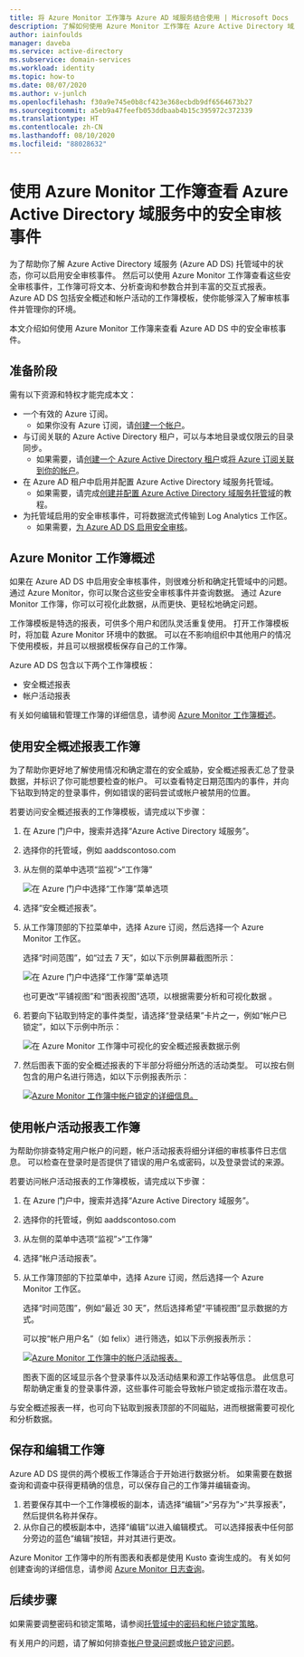 ```yaml
---
title: 将 Azure Monitor 工作簿与 Azure AD 域服务结合使用 | Microsoft Docs
description: 了解如何使用 Azure Monitor 工作簿在 Azure Active Directory 域服务托管域中查看安全审核并了解问题。
author: iainfoulds
manager: daveba
ms.service: active-directory
ms.subservice: domain-services
ms.workload: identity
ms.topic: how-to
ms.date: 08/07/2020
ms.author: v-junlch
ms.openlocfilehash: f30a9e745e0b8cf423e368ecbdb9df6564673b27
ms.sourcegitcommit: a5eb9a47feefb053ddbaab4b15c395972c372339
ms.translationtype: HT
ms.contentlocale: zh-CN
ms.lasthandoff: 08/10/2020
ms.locfileid: "88028632"
---
```

# <a name="review-security-audit-events-in-azure-active-directory-domain-services-using-azure-monitor-workbooks"></a>使用 Azure Monitor 工作簿查看 Azure Active Directory 域服务中的安全审核事件

为了帮助你了解 Azure Active Directory 域服务 (Azure AD DS) 托管域中的状态，你可以启用安全审核事件。 然后可以使用 Azure Monitor 工作簿查看这些安全审核事件，工作簿可将文本、分析查询和参数合并到丰富的交互式报表。 Azure AD DS 包括安全概述和帐户活动的工作簿模板，使你能够深入了解审核事件并管理你的环境。

本文介绍如何使用 Azure Monitor 工作簿来查看 Azure AD DS 中的安全审核事件。

## <a name="before-you-begin"></a>准备阶段

需有以下资源和特权才能完成本文：

* 一个有效的 Azure 订阅。
    * 如果你没有 Azure 订阅，请[创建一个帐户](https://www.azure.cn/pricing/1rmb-trial)。
* 与订阅关联的 Azure Active Directory 租户，可以与本地目录或仅限云的目录同步。
    * 如果需要，请[创建一个 Azure Active Directory 租户][create-azure-ad-tenant]或[将 Azure 订阅关联到你的帐户][associate-azure-ad-tenant]。
* 在 Azure AD 租户中启用并配置 Azure Active Directory 域服务托管域。
    * 如果需要，请完成[创建并配置 Azure Active Directory 域服务托管域][create-azure-ad-ds-instance]的教程。
* 为托管域启用的安全审核事件，可将数据流式传输到 Log Analytics 工作区。
    * 如果需要，[为 Azure AD DS 启用安全审核][enable-security-audits]。

## <a name="azure-monitor-workbooks-overview"></a>Azure Monitor 工作簿概述

如果在 Azure AD DS 中启用安全审核事件，则很难分析和确定托管域中的问题。 通过 Azure Monitor，你可以聚合这些安全审核事件并查询数据。 通过 Azure Monitor 工作簿，你可以可视化此数据，从而更快、更轻松地确定问题。

工作簿模板是特选的报表，可供多个用户和团队灵活重复使用。 打开工作簿模板时，将加载 Azure Monitor 环境中的数据。 可以在不影响组织中其他用户的情况下使用模板，并且可以根据模板保存自己的工作簿。

Azure AD DS 包含以下两个工作簿模板：

* 安全概述报表
* 帐户活动报表

有关如何编辑和管理工作簿的详细信息，请参阅 [Azure Monitor 工作簿概述](../azure-monitor/platform/workbooks-overview.md)。

## <a name="use-the-security-overview-report-workbook"></a>使用安全概述报表工作簿

为了帮助你更好地了解使用情况和确定潜在的安全威胁，安全概述报表汇总了登录数据，并标识了你可能想要检查的帐户。 可以查看特定日期范围内的事件，并向下钻取到特定的登录事件，例如错误的密码尝试或帐户被禁用的位置。

若要访问安全概述报表的工作簿模板，请完成以下步骤：

1. 在 Azure 门户中，搜索并选择“Azure Active Directory 域服务”。
1. 选择你的托管域，例如 aaddscontoso.com
1. 从左侧的菜单中选项“监视”>“工作簿”

    ![在 Azure 门户中选择“工作簿”菜单选项](./media/use-azure-monitor-workbooks/select-workbooks-in-azure-portal.png)

1. 选择“安全概述报表”。
1. 从工作簿顶部的下拉菜单中，选择 Azure 订阅，然后选择一个 Azure Monitor 工作区。

    选择“时间范围”，如“过去 7 天”，如以下示例屏幕截图所示：

    ![在 Azure 门户中选择“工作簿”菜单选项](./media/use-azure-monitor-workbooks/select-query-filters.png)

    也可更改“平铺视图”和“图表视图”选项，以根据需要分析和可视化数据 。

1. 若要向下钻取到特定的事件类型，请选择“登录结果”卡片之一，例如“帐户已锁定”，如以下示例中所示：

    ![在 Azure Monitor 工作簿中可视化的安全概述报表数据示例](./media/use-azure-monitor-workbooks/example-security-overview-report.png)

1. 然后图表下面的安全概述报表的下半部分将细分所选的活动类型。 可以按右侧包含的用户名进行筛选，如以下示例报表所示：

    [![Azure Monitor 工作簿中帐户锁定的详细信息。](./media/use-azure-monitor-workbooks/account-lockout-details-cropped.png)](./media/use-azure-monitor-workbooks/account-lockout-details.png#lightbox)

## <a name="use-the-account-activity-report-workbook"></a>使用帐户活动报表工作簿

为帮助你排查特定用户帐户的问题，帐户活动报表将细分详细的审核事件日志信息。 可以检查在登录时是否提供了错误的用户名或密码，以及登录尝试的来源。

若要访问帐户活动报表的工作簿模板，请完成以下步骤：

1. 在 Azure 门户中，搜索并选择“Azure Active Directory 域服务”。
1. 选择你的托管域，例如 aaddscontoso.com
1. 从左侧的菜单中选项“监视”>“工作簿”
1. 选择“帐户活动报表”。
1. 从工作簿顶部的下拉菜单中，选择 Azure 订阅，然后选择一个 Azure Monitor 工作区。

    选择“时间范围”，例如“最近 30 天”，然后选择希望“平铺视图”显示数据的方式。

    可以按“帐户用户名”（如 felix）进行筛选，如以下示例报表所示：

    [![Azure Monitor 工作簿中的帐户活动报表。](./media/use-azure-monitor-workbooks/account-activity-report-cropped.png)](./media/use-azure-monitor-workbooks/account-activity-report.png#lightbox)

    图表下面的区域显示各个登录事件以及活动结果和源工作站等信息。 此信息可帮助确定重复的登录事件源，这些事件可能会导致帐户锁定或指示潜在攻击。

与安全概述报表一样，也可向下钻取到报表顶部的不同磁贴，进而根据需要可视化和分析数据。

## <a name="save-and-edit-workbooks"></a>保存和编辑工作簿

Azure AD DS 提供的两个模板工作簿适合于开始进行数据分析。 如果需要在数据查询和调查中获得更精确的信息，可以保存自己的工作簿并编辑查询。

1. 若要保存其中一个工作簿模板的副本，请选择“编辑”>“另存为”>“共享报表”，然后提供名称并保存。
1. 从你自己的模板副本中，选择“编辑”以进入编辑模式。 可以选择报表中任何部分旁边的蓝色“编辑”按钮，并对其进行更改。

Azure Monitor 工作簿中的所有图表和表都是使用 Kusto 查询生成的。 有关如何创建查询的详细信息，请参阅 [Azure Monitor 日志查询][azure-monitor-queries]。

## <a name="next-steps"></a>后续步骤

如果需要调整密码和锁定策略，请参阅[托管域中的密码和帐户锁定策略][password-policy]。

有关用户的问题，请了解如何排查[帐户登录问题][troubleshoot-sign-in]或[帐户锁定问题][troubleshoot-account-lockout]。

<!-- INTERNAL LINKS -->
[create-azure-ad-tenant]: ../active-directory/fundamentals/sign-up-organization.md
[associate-azure-ad-tenant]: ../active-directory/fundamentals/active-directory-how-subscriptions-associated-directory.md
[create-azure-ad-ds-instance]: tutorial-create-instance.md
[enable-security-audits]: security-audit-events.md
[password-policy]: password-policy.md
[troubleshoot-sign-in]: troubleshoot-sign-in.md
[troubleshoot-account-lockout]: troubleshoot-account-lockout.md
[azure-monitor-queries]: ../azure-monitor/log-query/query-language.md
